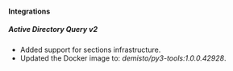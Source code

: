 
#### Integrations
##### Active Directory Query v2
- Added support for sections infrastructure.
- Updated the Docker image to: *demisto/py3-tools:1.0.0.42928*.
